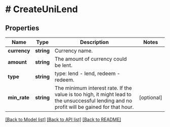 # # CreateUniLend

## Properties

Name | Type | Description | Notes
------------ | ------------- | ------------- | -------------
**currency** | **string** | Currency name. | 
**amount** | **string** | The amount of currency could be lent. | 
**type** | **string** | type: lend - lend, redeem - redeem. | 
**min_rate** | **string** | The minimum interest rate. If the value is too high, it might lead to the unsuccessful lending and no profit will be gained for that hour. | [optional] 

[[Back to Model list]](../../README.md#documentation-for-models) [[Back to API list]](../../README.md#documentation-for-api-endpoints) [[Back to README]](../../README.md)
